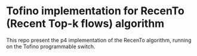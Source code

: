 # Tofino implementation for RecenTo (Recent Top-k flows) algorithm

This repo present the p4 implementation of the RecenTo algorithm, running on the Tofino programmable switch.
